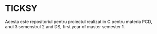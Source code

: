 # TICKSY
Acesta este repositoriul pentru proiectul realizat in C pentru materia PCD, anul 3 semenstrul 2 and DS, first year of master semester 1.
